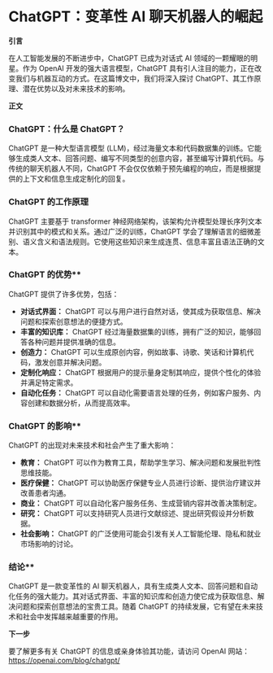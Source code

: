 # ChatGPT：变革性 AI 聊天机器人的崛起

**引言**

在人工智能发展的不断进步中，ChatGPT 已成为对话式 AI 领域的一颗耀眼的明星。作为 OpenAI 开发的强大语言模型，ChatGPT 具有引人注目的能力，正在改变我们与机器互动的方式。在这篇博文中，我们将深入探讨 ChatGPT、其工作原理、潜在优势以及对未来技术的影响。

**正文**

### ChatGPT：什么是 ChatGPT？

ChatGPT 是一种大型语言模型 (LLM)，经过海量文本和代码数据集的训练。它能够生成类人文本、回答问题、编写不同类型的创意内容，甚至编写计算机代码。与传统的聊天机器人不同，ChatGPT 不会仅仅依赖于预先编程的响应，而是根据提供的上下文和信息生成定制化的回复。

### ChatGPT 的工作原理

ChatGPT 主要基于 transformer 神经网络架构，该架构允许模型处理长序列文本并识别其中的模式和关系。通过广泛的训练，ChatGPT 学会了理解语言的细微差别、语义含义和语法规则。它使用这些知识来生成连贯、信息丰富且语法正确的文本。

### ChatGPT 的优势**

ChatGPT 提供了许多优势，包括：

* **对话式界面：** ChatGPT 可以与用户进行自然对话，使其成为获取信息、解决问题和探索创意想法的便捷方式。
* **丰富的知识库：** ChatGPT 经过海量数据集的训练，拥有广泛的知识，能够回答各种问题并提供准确的信息。
* **创造力：** ChatGPT 可以生成原创内容，例如故事、诗歌、笑话和计算机代码，激发创意并解决问题。
* **定制化响应：** ChatGPT 根据用户的提示量身定制其响应，提供个性化的体验并满足特定需求。
* **自动化任务：** ChatGPT 可以自动化需要语言处理的任务，例如客户服务、内容创建和数据分析，从而提高效率。

### ChatGPT 的影响**

ChatGPT 的出现对未来技术和社会产生了重大影响：

* **教育：** ChatGPT 可以作为教育工具，帮助学生学习、解决问题和发展批判性思维技能。
* **医疗保健：** ChatGPT 可以协助医疗保健专业人员进行诊断、提供治疗建议并改善患者沟通。
* **商业：** ChatGPT 可以自动化客户服务任务、生成营销内容并改善决策制定。
* **研究：** ChatGPT 可以支持研究人员进行文献综述、提出研究假设并分析数据。
* **社会影响：** ChatGPT 的广泛使用可能会引发有关人工智能伦理、隐私和就业市场影响的讨论。

### 结论**

ChatGPT 是一款变革性的 AI 聊天机器人，具有生成类人文本、回答问题和自动化任务的强大能力。其对话式界面、丰富的知识库和创造力使它成为获取信息、解决问题和探索创意想法的宝贵工具。随着 ChatGPT 的持续发展，它有望在未来技术和社会中发挥越来越重要的作用。

**下一步**

要了解更多有关 ChatGPT 的信息或亲身体验其功能，请访问 OpenAI 网站：https://openai.com/blog/chatgpt/
